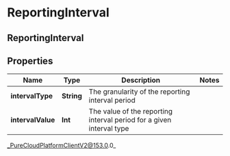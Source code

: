 # ReportingInterval

## ReportingInterval

## Properties

|Name | Type | Description | Notes|
|------------ | ------------- | ------------- | -------------|
| **intervalType** | **String** | The granularity of the reporting interval period | |
| **intervalValue** | **Int** | The value of the reporting interval period for a given interval type | |



_PureCloudPlatformClientV2@153.0.0_

